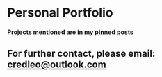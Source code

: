 # Personal Portfolio

**Projects mentioned are in my pinned posts**

## For further contact, please email: <credleo@outlook.com>
